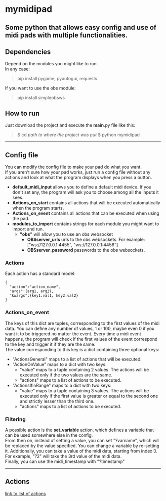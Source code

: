 # mymidipad  

Some python that allows easy config and use of midi pads with multiple functionalities.
---
## Dependencies  

Depend on the modules you might like to run.  
In any case:  
> pip install pygame, pyautogui, requests

If you want to use the obs module:  
> pip install simpleobsws  

## How to run

Just download the project and execute the __main__.py file like this:  
> $ cd *path to where the project was put*
> $ python mymidipad  

---
## Config file

You can modify the config file to make your pad do what you want.  
If you aren't sure how your pad works, just run a config file without any actions and look at what the program displays when you press a button.  
* **default_midi_input** allows you to define a default midi device. If you don't set any, the program will ask you to choose among all the inputs it sees.  
* **Actions_on_start** contains all actions that will be executed automatically when the program starts.  
* **Actions_on_event** contains all actions that can be executed when using the pad.  
* **modules_to_import** contains strings for each module you might want to import and run.  
    * **"obs"** will allow you to use an obs websocket  
        * **OBSserver_urls** urls to the obs websockets. For example: ["ws://127.0.0.1:4455", "ws://127.0.0.1:4456"]
        * **OBSserver_password** passwords to the obs websockets.  

### Actions

Each action has a standard model:
```
{
  "action":"action_name",
  "args":(arg1, arg2),
  "kwargs":{key1:val1, key2:val2}
}
```  

### Actions_on_event

The keys of this dict are tuples, corresponding to the first values of the midi data. You can define any number of values, 1 or 100, maybe even 0 if you want it to be triggered no matter the event. Every time a midi event happens, the program will check if the first values of the event correspond to the key and trigger it if they are the same.  
The value corresponding to this key is a dict containing three optional keys:  
* "ActionsGeneral" maps to a list of actions that will be executed.
* "ActionOnValue" maps to a dict with two keys:
    * "value" maps to a tuple containing 2 values. The actions will be executed only if the two values are the same.
    * "actions" maps to a list of actions to be executed.
* "ActionsIfInRange" maps to a dict with two keys:
    * "value" maps to a tuple containing 3 values. The actions will be executed only if the first value is greater or equal to the second one and strictly lesser than the third one.
    * "actions" maps to a list of actions to be executed.

### Filtering

A possible action is the **set_variable** action, which defines a variable that can be used somewhere else in the config.  
From then on, instead of setting a value, you can set "?varname", which will be replaced by the value specified. You can change a variable by re-setting it.
Additionally, you can take a value of the midi data, starting from index 0. For example, "?2" will take the 3rd value of the midi data.  
Finally, you can use the midi_timestamp with "?timestamp"  

---

## Actions

[link to list of actions](actions.md)
  
